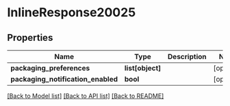 # InlineResponse20025

## Properties
Name | Type | Description | Notes
------------ | ------------- | ------------- | -------------
**packaging_preferences** | **list[object]** |  | [optional] 
**packaging_notification_enabled** | **bool** |  | [optional] 

[[Back to Model list]](../README.md#documentation-for-models) [[Back to API list]](../README.md#documentation-for-api-endpoints) [[Back to README]](../README.md)

